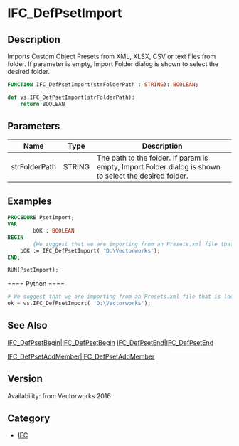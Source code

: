 # IFC_DefPsetImport

## Description
Imports Custom Object Presets from XML, XLSX, CSV or text files from folder.
If parameter is empty, Import Folder dialog is shown to select the desired folder.

```pascal
FUNCTION IFC_DefPsetImport(strFolderPath : STRING): BOOLEAN;
```

```python
def vs.IFC_DefPsetImport(strFolderPath):
    return BOOLEAN
```

## Parameters
|Name|Type|Description|
|---|---|---|
|strFolderPath|STRING|The path to the folder. If param is empty, Import Folder dialog is shown to select the desired folder.|

## Examples
```pascal
PROCEDURE PsetImport;
VAR
        bOK : BOOLEAN
BEGIN
        {We suggest that we are importing from an Presets.xml file that is located on D:\Vectorworks\Presets.xml}
	bOK := IFC_DefPsetImport( 'D:\Vectorworks');
END;

RUN(PsetImport);
```
==== Python ====
```python
# We suggest that we are importing from an Presets.xml file that is located on D:\Vectorworks\Presets.xml
ok = vs.IFC_DefPsetImport( 'D:\Vectorworks');
```

## See Also
[IFC_DefPsetBegin|IFC_DefPsetBegin](IFC_DefPsetBegin|IFC_DefPsetBegin.md)
[IFC_DefPsetEnd|IFC_DefPsetEnd](IFC_DefPsetEnd|IFC_DefPsetEnd.md)

[IFC_DefPsetAddMember|IFC_DefPsetAddMember](IFC_DefPsetAddMember|IFC_DefPsetAddMember.md)

## Version
Availability: from Vectorworks 2016

## Category
* [IFC](../Categories/IFC.md)

